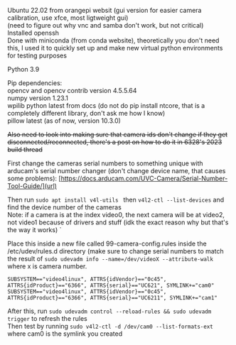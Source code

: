 Ubuntu 22.02 from orangepi websit (gui version for easier camera calibration, use xfce, most ligtweight gui)   
(need to figure out why vnc and samba don't work, but not critical)  
Installed openssh  
Done with miniconda (from conda website), theoretically you don't need this, I used it to quickly set up and make new virtual python environments for testing purposes  
  
Python 3.9  
  
Pip dependencies:   
opencv and opencv contrib version 4.5.5.64  
numpy version 1.23.1  
wpilib python latest from docs (do not do pip install ntcore, that is a completely different library, don't ask me how I know)  
pillow latest (as of now, version 10.3.0)  


~~Also need to look into making sure that camera ids don't change if they get disconnected/reconnected, there's a post on how to do it in 6328's 2023 build thread~~

First change the cameras serial numbers to something unique with arducam's serial number changer (don't change device name, that causes some problems): [https://docs.arducam.com/UVC-Camera/Serial-Number-Tool-Guide/](url)  

Then run `sudo apt install v4l-utils ` then `v4l2-ctl --list-devices` and find the device number of the cameras  
Note: if a camera is at the index video0, the next camera will be at video2, not video1 because of drivers and stuff (idk the exact reason why but that's the way it works)
`

Place this inside a new file called 99-camera-config.rules inside the /etc/udev/rules.d directory (make sure to change serial numbers to match the result of `sudo udevadm info --name=/dev/videoX --attribute-walk` where x is camera number.

`SUBSYSTEM=="video4linux", ATTRS{idVendor}=="0c45", ATTRS{idProduct}=="6366", ATTRS{serial}=="UC621", SYMLINK+="cam0"
SUBSYSTEM=="video4linux", ATTRS{idVendor}=="0c45", ATTRS{idProduct}=="6366", ATTRS{serial}=="UC6211", SYMLINK+="cam1"`  

After this, run `sudo udevadm control --reload-rules && sudo udevadm trigger` to refresh the rules  
Then test by running `sudo v4l2-ctl -d /dev/cam0 --list-formats-ext ` where cam0 is the symlink you created

